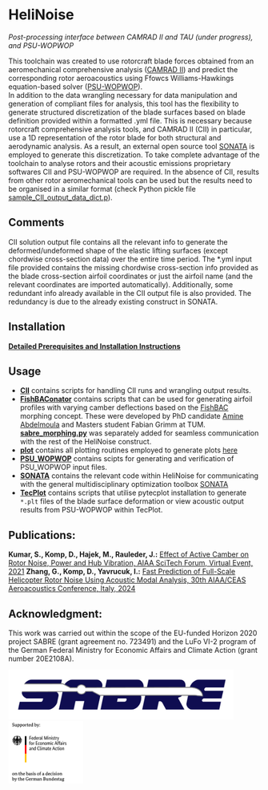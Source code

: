 # HeliNoise

*Post-processing interface between CAMRAD II and TAU (under progress), and PSU-WOPWOP* 

This toolchain was created to use rotorcraft blade forces obtained from an aeromechanical comprehensive analysis ([CAMRAD II](http://www.camrad.com/CAMRADII.html)) and predict the corresponding rotor aeroacoustics using Ffowcs Williams-Hawkings equation-based solver ([PSU-WOPWOP](https://arc.aiaa.org/doi/10.2514/6.2007-1240)).  
In addition to the data wrangling necessary for data manipulation and generation of compliant files for analysis, this tool has the flexibility to generate structured discretization of the blade surfaces based on blade definition provided within a formatted .yml file. This is necessary because rotorcraft comprehensive analysis tools, and CAMRAD II (CII) in particular, use a 1D representation of the rotor blade for both structural and aerodynamic analysis. As a result, an external open source tool [SONATA](https://gitlab.lrz.de/HTMWTUM/SONATA) is employed to generate this discretization. 
To take complete advantage of the toolchain to analyse rotors and their acoustic emissions proprietary softwares CII and PSU-WOPWOP are required. In the absence of CII, results from other rotor aeromechanical tools can be used but the results need to be organised in a similar format (check Python pickle file [sample_CII_output_data_dict.p](sample_CII_output_data_dict.p)).


## Comments

CII solution output file contains all the relevant info to generate the deformed/undeformed shape of the elastic lifting surfaces (except chordwise cross-section data) over the entire time period. The *.yml input file provided contains the missing chordwise cross-section info provided as the blade cross-section airfoil coordinates or just the airfoil name (and the relevant coordinates are imported automatically). Additionally, some redundant info already available in the CII output file is also provided. The redundancy is due to the already existing construct in SONATA.  


## Installation

**[Detailed Prerequisites and Installation Instructions](docs/installation.md)**



## Usage

* **[CII](CII)** contains scripts for handling CII runs and wrangling output results.
* **[FishBAConator](FishBAConator)** contains scripts that can be used for generating airfoil profiles with varying camber deflections based on the [FishBAC](https://www.researchgate.net/profile/Benjamin_Woods/publication/267508835_Aerodynamic_Modelling_of_the_Fish_Bone_Active_Camber_Morphing_Concept/links/57028d4208ae646a9da873fb/Aerodynamic-Modelling-of-the-Fish-Bone-Active-Camber-Morphing-Concept.pdf) morphing concept. These were developed by PhD candidate [Amine Abdelmoula](https://www.lrg.tum.de/en/ht/staff/amine-abdelmoula-msc/) and Masters student Fabian Grimm at TUM. **[sabre_morphing.py](FishBAConator/sabre_morphing.py)** was separately added for seamless communication with the rest of the HeliNoise construct.
* **[plot](plot)** contains all plotting routines employed to generate plots [here](https://www.researchgate.net/publication/348245919_Effect_of_Active_Camber_on_Rotor_Noise_Power_and_Hub_Vibration)
* **[PSU_WOPWOP](PSU_WOPWOP)** contains scipts for generating and verification of PSU_WOPWOP input files. 
* **[SONATA](SONATA)** contains the relevant code within HeliNoise for communicating with the general multidisciplinary optimization toolbox [SONATA](https://gitlab.lrz.de/HTMWTUM/SONATA)
* **[TecPlot](TecPlot)** contains scripts that utilise pytecplot installation to generate `*.plt` files of the blade surface deformation or view acoustic output results from PSU-WOPWOP within TecPlot. 



## Publications:

**Kumar, S., Komp, D., Hajek, M., Rauleder, J.:** [Effect of Active Camber on Rotor Noise, Power and Hub Vibration, AIAA SciTech Forum, Virtual Event, 2021](https://www.researchgate.net/publication/348245919_Effect_of_Active_Camber_on_Rotor_Noise_Power_and_Hub_Vibration)
**Zhang, G., Komp, D., Yavrucuk, I.:** [Fast Prediction of Full-Scale Helicopter Rotor Noise Using Acoustic Modal Analysis, 30th AIAA/CEAS Aeroacoustics Conference, Italy, 2024](https://arc.aiaa.org/doi/abs/10.2514/6.2024-3093)

## Acknowledgment:
This work was carried out within the scope of the EU-funded Horizon 2020 project SABRE (grant agreement no. 723491) and the LuFo VI-2 program of the German Federal Ministry for Economic Affairs and Climate Action (grant number 20E2108A).

<img src="docs/img/SABRE_logo.png" width="450"> <img src="docs/img/bmwi_en_2021.png" width="150">
